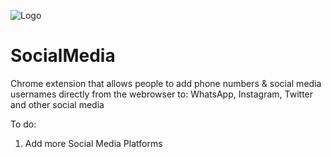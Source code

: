 ![Logo](https://github.com/PositiveVibrations/SocialMedia/blob/main/Social%20Media%20Connector/images/logo/logo.png?raw=true)

# SocialMedia
Chrome extension that allows people to add phone numbers & social media usernames directly from the webrowser to:
WhatsApp, Instagram, Twitter and other social media


To do:
1. Add more Social Media Platforms
